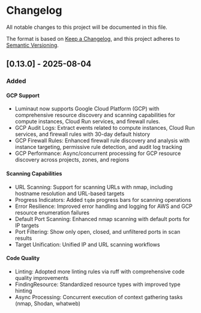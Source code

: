 # Changelog

All notable changes to this project will be documented in this file.

The format is based on [Keep a Changelog](https://keepachangelog.com/en/1.0.0/),
and this project adheres to [Semantic Versioning](https://semver.org/spec/v2.0.0.html).

## [0.13.0] - 2025-08-04

### Added

#### GCP Support

- Luminaut now supports Google Cloud Platform (GCP) with comprehensive resource discovery and scanning capabilities for compute instances, Cloud Run services, and firewall rules.
- GCP Audit Logs: Extract events related to compute instances, Cloud Run services, and firewall rules with 30-day default history
- GCP Firewall Rules: Enhanced firewall rule discovery and analysis with instance targeting, permissive rule detection, and audit log tracking
- GCP Performance: Async/concurrent processing for GCP resource discovery across projects, zones, and regions

#### Scanning Capabilities
- URL Scanning: Support for scanning URLs with nmap, including hostname resolution and URL-based targets
- Progress Indicators: Added `tqdm` progress bars for scanning operations
- Error Resilience: Improved error handling and logging for AWS and GCP resource enumeration failures
- Default Port Scanning: Enhanced nmap scanning with default ports for IP targets
- Port Filtering: Show only open, closed, and unfiltered ports in scan results
- Target Unification: Unified IP and URL scanning workflows

#### Code Quality

- Linting: Adopted more linting rules via ruff with comprehensive code quality improvements
- FindingResource: Standardized resource types with improved type hinting
- Async Processing: Concurrent execution of context gathering tasks (nmap, Shodan, whatweb)
